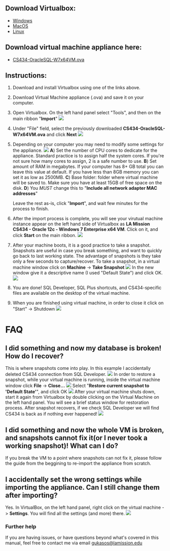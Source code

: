 ## Download Virtualbox:
* [Windows](https://download.virtualbox.org/virtualbox/6.1.4/VirtualBox-6.1.4-136177-Win.exe)
* [MacOS](https://download.virtualbox.org/virtualbox/6.1.4/VirtualBox-6.1.4-136177-OSX.dmg)
* [Linux](https://www.virtualbox.org/wiki/Linux_Downloads)

## Download virtual machine appliance here:
* [CS434-OracleSQL-W7x64VM.ova](https://studentlaccd-my.sharepoint.com/:u:/g/personal/gukasos_laccd_edu/EXG8mnINdJdOujL4aq_tA1kBxkoSHLGjOWqQI5xiH8f6gA?e=eb6QQ6)

## Instructions:
1) Download and install Virtualbox using one of the links above.
2) Download Virtual Machine appliance (.ova) and save it on your computer.
3) Open Virtualbox. On the left hand panel select "Tools", and then on the main ribbon "**Import**" ![](./img/vbimport.png)
4) Under "File" field, select the previously downloaded **CS434-OracleSQL-W7x64VM.ova** and click **Next** ![](./img/path.png)
5) Depending on your computer you may need to modify some settings for the appliance. 
![](./img/app_settings.png)
    **A**) Set the number of CPU cores to dedicate for the appliance. Standard practice is to assign half the system cores. If you're not sure how many cores to assign, 2 is a safe number to use. 
    **B**) Set amount of RAM in megabytes. If your computer has 8+ GB total you can leave this value at default. If you have less than 8GB memory you can set it as low as 2500MB.
    **C**) Base folder: folder where virtual machine will be saved to. Make sure you have at least 15GB of free space on the disk. 
    **D**) You *MUST* change this to "**Include all network adapter MAC addresses**"

    Leave the rest as-is, click "**Import**", and wait few minutes for the process to finish.
6) After the import process is complete, you will see your virutual machine instance appear on the left hand side of Virtualbox as **LA Mission CS434 - Oracle 12c - Windows 7 Enterprise x64 VM**. Click on it, and click **Start** on the main ribbon. ![](./img/start.png)
7) After your machine boots, it is a good practice to take a snapshot. Snapshots are useful in case you break something, and want to quickly go back to last working state. The advantage of snapshots is they take only a few seconds to capture/recover. To take a snapshot, in a virtual machine window click on **Machine** -> **Take Snapshot** ![](./img/snap.png) 
In the new window give it a descriptive name (I used "Default State") and click OK. ![](./img/snap2.png) 
8) You are done! SQL Developer, SQL Plus shortcuts, and CS434-specific files are available on the desktop of the virtual machine. 
9) When you are finished using virtual machine, in order to close it click on "Start" -> Shutdown
![](./img/shutdownvm.png)

# FAQ
## I did something and now my database is broken! How do I recover?
This is where snapshots come into play. In this example I accidentally deleted CS434 connection from SQL Developer. ![](./img/cs434msng.png)
In order to restore a snapshot, while your virtual machine is running, inside the virtual machine window click **File** -> **Close...** 
![](./img/fileclose.png)
Select "**Restore current snapshot to 'Default State'**", and click OK
![](./img/restoresnap.png)
After your virtual machine shuts down, start it again from Virtualbox by double clicking on the Virtual Machine on the left hand panel. You will see a brief status window for restoration process. After snapshot recovers, if we check SQL Developer we will find CS434 is back as if nothing ever happened!
![](./img/snapsuccess.png)

## I did something and now the whole VM is broken, and snapshots cannot fix it(or I never took a working snapshot)! What can I do?
If you break the VM to a point where snapshots can not fix it, please follow the guide from the beggining to re-import the appliance from scratch.

## I accidentally set the wrong settings while importing the appliance. Can I still change them after importing?
Yes. In VirtualBox, on the left hand panel, right click on the virtual machine -> **Settings**. You will find all the settings (and more) there.
![](./img/settings.png)

### Further help
If you are having issues, or have questions beyond what's covered in this manual, feel free to contact me via email gukasos@lamission.edu
